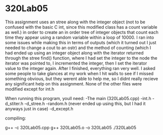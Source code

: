 # 320Lab05



This assignment uses an stree along with the integer object (not to be confused with the basic C int, since this modified class has a count variable as well.) in order to create an in order tree of integer objects that count each time they appear using a random variable within a loop of 10000. I ran into some issues while making this in terms of outputs (which it turned out I just needed to change a cout to an ostr) and the method of counting (which I had ended up using an integer object along with the iterator returned through the stree<T> find() function, where I had set the integer to the node the iterator was pointed to, I incremented the integer, then I set the iterator value to the integer again. After I finished, everything ran very well. I asked some people to take glances at my work when I hit walls to see if I missed something obvious, but they werent able to help me, so I didnt really recieve any significant help on this assignment. None of the other files were modified except for int.h
  
  When running this program, youll need:
  -The main (320Lab05.cpp)
  -int.h
  -d_stiter.h
  -d_stree.h
  -random.h (never ended up using this, but I had it anyways just in case)
  -d_except.h
  
  compiling:
  
  g++ -c 320Lab05.cpp
  g++ 320Lab05.o -o 320Lab05
  ./320Lab05
